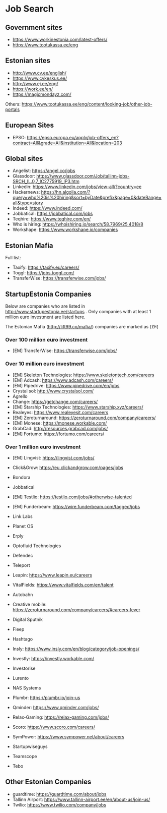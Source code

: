 # Job Search

## Government sites

* https://www.workinestonia.com/latest-offers/
* https://www.tootukassa.ee/eng

## Estonian sites

* http://www.cv.ee/english/
* https://www.cvkeskus.ee/
* http://www.ej.ee/eng/
* https://work.ee/en/
* https://magicmondayz.com/

Others: https://www.tootukassa.ee/eng/content/looking-job/other-job-portals

## European Sites

* EPSO: https://epso.europa.eu/apply/job-offers_en?contract=All&grade=All&institution=All&location=203

## Global sites

* Angelist: https://angel.co/jobs
* Glassdoor: https://www.glassdoor.com/Job/tallinn-jobs-SRCH_IL.0,7_IC2775919_IP3.htm
* Linkedin: https://www.linkedin.com/jobs/view-all/?country=ee
* Hackernews: https://hn.algolia.com/?query=who%20is%20hiring&sort=byDate&prefix&page=0&dateRange=all&type=story
* Indeed: https://www.indeed.com/
* Jobbatical: https://jobbatical.com/jobs
* Teqhire: https://www.teqhire.com/en/
* Who is hiring: https://whoishiring.io/search/58.7969/25.4018/8
* Workshape: https://www.workshape.io/companies

## Estonian Mafia

Full list: 

* Taxify: https://taxify.eu/careers/
* Toggl: https://jobs.toggl.com/
* TransferWise: https://transferwise.com/jobs/

## StartupEstonia Companies

Below are companies who are listed in http://www.startupestonia.ee/startups . Only companies with at least 1 million euro investment are listed here.

The Estonian Mafia (http://lift99.co/mafia/) companies are marked as `[EM]`

### Over 100 million euro investment
* [EM] TransferWise: https://transferwise.com/jobs/

### Over 10 million euro investment
* [EM] Skeleton Technologies: https://www.skeletontech.com/careers
* [EM] Adcash: https://www.adcash.com/careers/
* [EM] Pipedrive: https://www.pipedrive.com/en/jobs
* Crystal sol: http://www.crystalsol.com/
* Agrello
* Change: https://getchange.com/careers/
* [EM] Starship Technologies: https://www.starship.xyz/careers/
* Realeyes: https://www.realeyesit.com/careers
* [EM] Zeroturnaround: https://zeroturnaround.com/company/careers/
* [EM] Monese: https://monese.workable.com/
* GrabCad: http://resources.grabcad.com/jobs/
* [EM] Fortumo: https://fortumo.com/careers/

### Over 1 million euro investment
* [EM] Lingvist: https://lingvist.com/jobs/
* Click&Grow: https://eu.clickandgrow.com/pages/jobs
* Bondora
* Jobbatical
* [EM] Testlio: https://testlio.com/jobs/#otherwise-talented
* [EM] Funderbeam: https://wire.funderbeam.com/tagged/jobs
* Link Labs
* Planet OS
* Erply
* Optofluid Technologies
* Defendec
* Teleport
* Leapin: https://www.leapin.eu/careers
* VitalFields: https://www.vitalfields.com/en/talent

* Autobahn
* Creative mobile: https://zeroturnaround.com/company/careers/#careers-lever
* Digital Sputnik
* Fleep
* Hashtago
* Insly: https://www.insly.com/en/blog/category/job-openings/
* Investly: https://investly.workable.com/
* Investorise
* Lurento
* NAS Systems
* Plumbr: https://plumbr.io/join-us
* Qminder: https://www.qminder.com/jobs/
* Relax-Gaming: https://relax-gaming.com/jobs/
* Scoro: https://www.scoro.com/careers/
* SymPower: https://www.sympower.net/about/careers
* Startupwiseguys
* Teamscope
* Tebo

## Other Estonian Companies

* guardtime: https://guardtime.com/about/jobs
* Tallinn Airport: https://www.tallinn-airport.ee/en/about-us/join-us/
* Twilio: https://www.twilio.com/company/jobs
